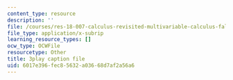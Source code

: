 ```yaml
---
content_type: resource
description: ''
file: /courses/res-18-007-calculus-revisited-multivariable-calculus-fall-2011/6017e396fec85632a03668d7af2a56a6_CxUEyN4exSg.vtt
file_type: application/x-subrip
learning_resource_types: []
ocw_type: OCWFile
resourcetype: Other
title: 3play caption file
uid: 6017e396-fec8-5632-a036-68d7af2a56a6
---
```

